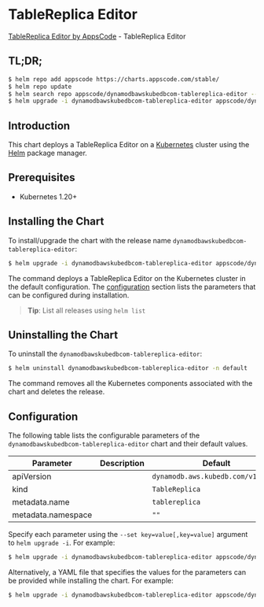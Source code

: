 # TableReplica Editor

[TableReplica Editor by AppsCode](https://appscode.com) - TableReplica Editor

## TL;DR;

```bash
$ helm repo add appscode https://charts.appscode.com/stable/
$ helm repo update
$ helm search repo appscode/dynamodbawskubedbcom-tablereplica-editor --version=v0.25.0
$ helm upgrade -i dynamodbawskubedbcom-tablereplica-editor appscode/dynamodbawskubedbcom-tablereplica-editor -n default --create-namespace --version=v0.25.0
```

## Introduction

This chart deploys a TableReplica Editor on a [Kubernetes](http://kubernetes.io) cluster using the [Helm](https://helm.sh) package manager.

## Prerequisites

- Kubernetes 1.20+

## Installing the Chart

To install/upgrade the chart with the release name `dynamodbawskubedbcom-tablereplica-editor`:

```bash
$ helm upgrade -i dynamodbawskubedbcom-tablereplica-editor appscode/dynamodbawskubedbcom-tablereplica-editor -n default --create-namespace --version=v0.25.0
```

The command deploys a TableReplica Editor on the Kubernetes cluster in the default configuration. The [configuration](#configuration) section lists the parameters that can be configured during installation.

> **Tip**: List all releases using `helm list`

## Uninstalling the Chart

To uninstall the `dynamodbawskubedbcom-tablereplica-editor`:

```bash
$ helm uninstall dynamodbawskubedbcom-tablereplica-editor -n default
```

The command removes all the Kubernetes components associated with the chart and deletes the release.

## Configuration

The following table lists the configurable parameters of the `dynamodbawskubedbcom-tablereplica-editor` chart and their default values.

|     Parameter      | Description |                    Default                    |
|--------------------|-------------|-----------------------------------------------|
| apiVersion         |             | <code>dynamodb.aws.kubedb.com/v1alpha1</code> |
| kind               |             | <code>TableReplica</code>                     |
| metadata.name      |             | <code>tablereplica</code>                     |
| metadata.namespace |             | <code>""</code>                               |


Specify each parameter using the `--set key=value[,key=value]` argument to `helm upgrade -i`. For example:

```bash
$ helm upgrade -i dynamodbawskubedbcom-tablereplica-editor appscode/dynamodbawskubedbcom-tablereplica-editor -n default --create-namespace --version=v0.25.0 --set apiVersion=dynamodb.aws.kubedb.com/v1alpha1
```

Alternatively, a YAML file that specifies the values for the parameters can be provided while
installing the chart. For example:

```bash
$ helm upgrade -i dynamodbawskubedbcom-tablereplica-editor appscode/dynamodbawskubedbcom-tablereplica-editor -n default --create-namespace --version=v0.25.0 --values values.yaml
```
